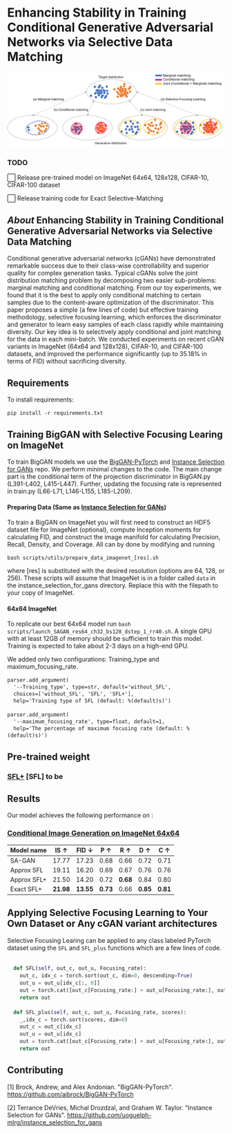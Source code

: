 # Enhancing Stability in Training Conditional Generative Adversarial Networks via Selective Data Matching

![distribution_overview1](image/distribution_overview1.png)

### TODO

⬜️ Release pre-trained model on ImageNet 64x64, 128x128, CIFAR-10, CIFAR-100 dataset

⬜️ Release training code for Exact Selective-Matching

## _About_ Enhancing Stability in Training Conditional Generative Adversarial Networks via Selective Data Matching

Conditional generative adversarial networks (cGANs) have demonstrated remarkable success due to their class-wise controllability and superior quality for complex generation tasks. Typical cGANs solve the joint distribution matching problem by decomposing two easier sub-problems: marginal matching and conditional matching. From our toy experiments, we found that it is the best to apply only conditional matching to certain samples due to the content-aware optimization of the discriminator. This paper proposes a simple (a few lines of code) but effective training methodology, selective focusing learning, which enforces the discriminator and generator to learn easy samples of each class rapidly while maintaining diversity. Our key idea is to selectively apply conditional and joint matching for the data in each mini-batch. We conducted experiments on recent cGAN variants in ImageNet (64x64 and 128x128), CIFAR-10, and CIFAR-100 datasets, and improved the performance significantly (up to 35.18% in terms of FID) without sacrificing diversity.

## Requirements

To install requirements:

```setup
pip install -r requirements.txt
```

## Training BigGAN with Selective Focusing Learing on ImageNet

To train BigGAN models we use the [BigGAN-PyTorch](https://github.com/ajbrock/BigGAN-PyTorch) and [Instance Selection for GANs](https://github.com/uoguelph-mlrg/instance_selection_for_gans) repo. We perform minimal changes to the code. The main change part is the conditional term of the projection discriminator in BigGAN.py (L391-L402, L415-L447). Further, updating the focusing rate is represented in train.py (L66-L71, L146-L155, L185-L209).

#### Preparing Data (Same as [Instance Selection for GANs](https://github.com/uoguelph-mlrg/instance_selection_for_gans))

To train a BigGAN on ImageNet you will first need to construct an HDF5 dataset file for ImageNet (optional), compute Inception moments for calculating FID, and construct the image manifold for calculating Precision, Recall, Density, and Coverage. All can by done by modifying and running

```
bash scripts/utils/prepare_data_imagenet_[res].sh
```

where [res] is substituted with the desired resolution (options are 64, 128, or 256). These scripts will assume that ImageNet is in a folder called `data` in the instance_selection_for_gans directory. Replace this with the filepath to your copy of ImageNet.

#### 64x64 ImageNet

To replicate our best 64x64 model run `bash scripts/launch_SAGAN_res64_ch32_bs128_dstep_1_rr40.sh`. A single GPU with at least 12GB of memory should be sufficient to train this model. Training is expected to take about 2-3 days on a high-end GPU.

We added only two configurations: Training_type and maximum_focusing_rate.

```
parser.add_argument(
  '--Training_type', type=str, default='without_SFL',
  choices=['without_SFL', 'SFL', 'SFL+'],
  help='Training type of SFL (default: %(default)s)')

parser.add_argument(
  '--maximum_focusing_rate', type=float, default=1,
  help='The percentage of maximum focusing rate (default: %(default)s)')
```

## Pre-trained weight

### [SFL+](https://drive.google.com/drive/folders/1HtSO0PoSheK6SLr0j8ytvSr354XEkZCE?usp=sharing) [SFL] to be

## Results

Our model achieves the following performance on :

### [Conditional Image Generation on ImageNet 64x64](https://paperswithcode.com/sota/image-classification-on-imagenet)

| Model name  | IS &#8593; | FID &#8595; | P &#8593; | R &#8593; | D &#8593; | C &#8593; |
| ----------- | ---------- | ----------- | --------- | --------- | --------- | --------- |
| SA-GAN      | 17.77      | 17.23       | 0.68      | 0.66      | 0.72      | 0.71      |
| Approx SFL  | 19.11      | 16.20       | 0.69      | 0.67      | 0.76      | 0.76      |
| Approx SFL+ | 21.50      | 14.20       | 0.72      | **0.68**  | 0.84      | 0.80      |
| Exact SFL+  | **21.98**  | **13.55**   | **0.73**  | 0.66      | **0.85**  | **0.81**  |

## Applying Selective Focusing Learning to Your Own Dataset or Any cGAN variant architectures

Selective Focusing Learing can be applied to any class labeled PyTorch dataset using the `SFL` and `SFL_plus` functions which are a few lines of code.

```python

  def SFL(self, out_c, out_u, Focusing_rate):
    out_c, idx_c = torch.sort(out_c, dim=0, descending=True)
    out_u = out_u[idx_c[:, 0]]
    out = torch.cat([out_c[Focusing_rate:] + out_u[Focusing_rate:], out_c[:Focusing_rate]], 0)
    return out

  def SFL_plus(self, out_c, out_u, Focusing_rate, scores):
    _,idx_c = torch.sort(scores, dim=0)
    out_c = out_c[idx_c]
    out_u = out_u[idx_c]
    out = torch.cat([out_c[Focusing_rate:] + out_u[Focusing_rate:], out_c[:Focusing_rate]], 0)
    return out
```

## Contributing

[1] Brock, Andrew, and Alex Andonian. "BigGAN-PyTorch". https://github.com/ajbrock/BigGAN-PyTorch

[2] Terrance DeVries, Michal Drozdzal, and Graham W. Taylor. "Instance Selection for GANs". https://github.com/uoguelph-mlrg/instance_selection_for_gans
